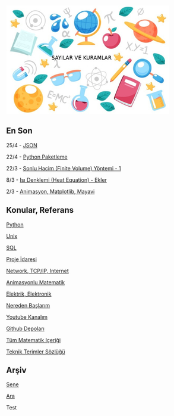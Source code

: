 
![](sk.jpg)

## En Son

25/4 - [JSON](https://burakbayramli.github.io/dersblog/sk/2011/03/json.html)

22/4 - [Python Paketleme](https://burakbayramli.github.io/dersblog/sk/2012/04/python-paketleme.html)

22/3 - [Sonlu Hacim (Finite Volume) Yöntemi - 1](https://burakbayramli.github.io/dersblog/compscieng/compscieng_bpp50fv1/sonlu_hacim__finite_volume__yontemi__1.html)

8/3 - [Isı Denklemi (Heat Equation) - Ekler](https://burakbayramli.github.io/dersblog/phy/phy_005_basics_08/isi_denklemi__heat_equation_.html)

2/3 - [Animasyon, Matplotlib, Mayavi](https://burakbayramli.github.io/dersblog/sk/2020/11/animasyon-matplotlib-mayavi-2d-3d.html)

## Konular, Referans

[Python](2016/01/python-dil-ogrenimi.md)

[Unix](2020/07/unix.md)

[SQL](2012/03/sql.md)

[Proje İdaresi](2020/07/proje-idaresi.md)

[Network, TCP/IP, Internet](2000/10/network.md)

[Animasyonlu Matematik](https://www.youtube.com/channel/UCx64ou5qw0Q9LLkwE8xSNEg)

[Elektrik, Elektronik](2020/08/elektronik.md)

[Nereden Başlarım](2019/01/nereden.md)

[Youtube Kanalım](https://www.youtube.com/channel/UCMAUsgUq5ODy8kMnJlUBUdQ)

[Github Depoları](https://github.com/burakbayramli)

[Tüm Matematik Içeriği](https://burakbayramli.github.io/dersblog/)

[Teknik Terimler Sözlüğü](https://burakbayramli.github.io/dersblog/algs/dict/teknik_terimler_sozlugu.html)

## Arşiv

[Sene](year.md)

[Ara](ara.html)

Test

